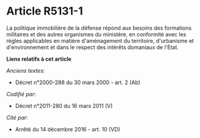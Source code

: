 # Article R5131-1

La politique immobilière de la défense répond aux besoins des formations militaires et des autres organismes du ministère, en
conformité avec les règles applicables en matière d'aménagement du territoire, d'urbanisme et d'environnement et dans le
respect des intérêts domaniaux de l'Etat.

**Liens relatifs à cet article**

_Anciens textes_:

  - Décret n°2000-288 du 30 mars 2000 - art. 2 (Ab)

_Codifié par_:

  - Décret n°2011-280 du 16 mars 2011 (V)

_Cité par_:

  - Arrêté du 14 décembre 2016 - art. 10 (VD)
